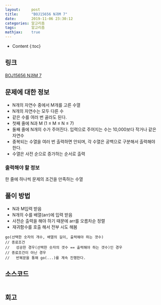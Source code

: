 ```yaml
---
layout:     post
title:      "BOJ15656 N과M 7"
date:       2019-11-06 23:30:12
categories: 알고리즘
tags:       알고리즘
mathjax:    true
---
```


* Content
{:toc}

## 링크

[BOJ15656 N과M 7](https://www.acmicpc.net/problem/15656)



## 문제에 대한 정보

- N개의 자연수 중에서 M개를 고른 수열
- N개의 자연수는 모두 다른 수
- 같은 수를 여러 번 골라도 된다.
- 첫째 줄에 N과 M (1 ≤ M ≤ N ≤ 7)
- 둘째 줄에 N개의 수가 주어진다. 입력으로 주어지는 수는 10,000보다 작거나 같은 자연수
- 중복되는 수열을 여러 번 출력하면 안되며, 각 수열은 공백으로 구분해서 출력해야 한다.
- 수열은 사전 순으로 증가하는 순서로 출력

### 출력해야 할 정보

한 줄에 하나씩 문제의 조건을 만족하는 수열

## 풀이 방법

- N과 M입력 받음
- N개의 수를 배열(arr)에 입력 받음
- 사전순 출력을 해야 하기 때문에 arr를 오름차순 정렬
- 재귀함수를 호출 해서 전부 시도 해봄
```text
go(선택한 숫자의 개수, 배열의 길이, 출력해야 하는 갯수)
// 종료조건
//   성공한 경우(선택한 숫자의 갯수 == 출력해야 하는 갯수)인 경우
// 종료조건이 아닌 경우
//   반복문을 통해 go(...)를 계속 진행한다.
```

## 소스코드

```java
```

## 회고
